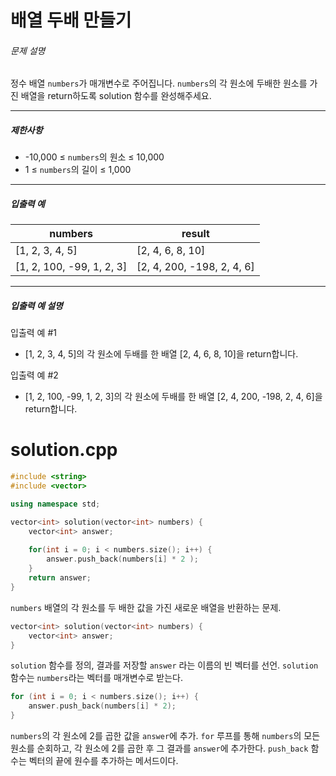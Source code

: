 # 배열 두배 만들기

###### 문제 설명

정수 배열 `numbers`가 매개변수로 주어집니다. `numbers`의 각 원소에 두배한 원소를 가진 배열을 return하도록 solution 함수를 완성해주세요.

------

##### 제한사항

- -10,000 ≤ `numbers`의 원소 ≤ 10,000
- 1 ≤ `numbers`의 길이 ≤ 1,000

------

##### 입출력 예

| numbers                   | result                     |
| ------------------------- | -------------------------- |
| [1, 2, 3, 4, 5]           | [2, 4, 6, 8, 10]           |
| [1, 2, 100, -99, 1, 2, 3] | [2, 4, 200, -198, 2, 4, 6] |

------

##### 입출력 예 설명

입출력 예 #1

- [1, 2, 3, 4, 5]의 각 원소에 두배를 한 배열 [2, 4, 6, 8, 10]을 return합니다.

입출력 예 #2

- [1, 2, 100, -99, 1, 2, 3]의 각 원소에 두배를 한 배열 [2, 4, 200, -198, 2, 4, 6]을 return합니다.

# solution.cpp

```c++
#include <string>
#include <vector>

using namespace std;

vector<int> solution(vector<int> numbers) {
    vector<int> answer;
    
    for(int i = 0; i < numbers.size(); i++) {
        answer.push_back(numbers[i] * 2 );
    }
    return answer;
}
```

`numbers` 배열의 각 원소를 두 배한 값을 가진 새로운 배열을 반환하는 문제.

```c++
vector<int> solution(vector<int> numbers) {
    vector<int> answer;
}
```

`solution` 함수를 정의, 결과를 저장할 `answer` 라는 이름의 빈 벡터를 선언. `solution` 함수는 `numbers`라는 벡터를 매개변수로 받는다.

```c++
for (int i = 0; i < numbers.size(); i++) {
    answer.push_back(numbers[i] * 2);
}
```

`numbers`의 각 원소에 2를 곱한 값을 `answer`에 추가. `for` 루프를 통해 `numbers`의 모든 원소를 순회하고, 각 원소에 2를 곱한 후 그 결과를 `answer`에 추가한다. `push_back` 함수는 벡터의 끝에 원수를 추가하는 메서드이다.
